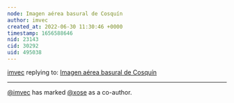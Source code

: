 ```yaml
---
node: Imagen aérea basural de Cosquín
author: imvec
created_at: 2022-06-30 11:30:46 +0000
timestamp: 1656588646
nid: 23143
cid: 30292
uid: 495038
---
```




[imvec](../profile/imvec) replying to: [Imagen aérea basural de Cosquín](../notes/imvec/03-14-2020/basural-de-cosquin)

----
 [@imvec](/profile/imvec) has marked [@xose](/profile/xose) as a co-author. 